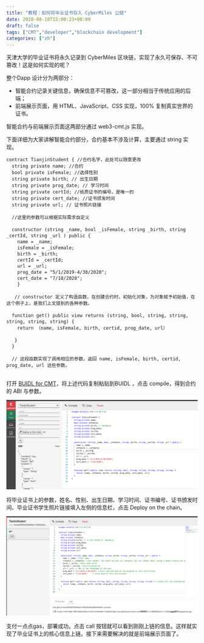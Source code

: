 ```yaml
---
title: "教程：如何将毕业证书存入 CyberMiles 公链"
date: 2020-08-10T15:00:23+08:00
draft: false
tags: ["CMT","developer","blockchain development"] 
categories: ["zh"] 
---
```


天津大学的毕业证书将永久记录到 CyberMiles 区块链，实现了永久可保存、不可篡改！这是如何实现的呢？

整个Dapp 设计分为两部分：
* 智能合约记录关键信息，确保信息不可篡改，这一部分相当于传统应用的后端；
* 前端展示页面，用 HTML、JavaScript、CSS 实现，100% 复制真实世界的证书。

智能合约与前端展示页面这两部分通过 web3-cmt.js 实现。

下面详细为大家讲解智能合约部分，合约基本不涉及计算，主要通过 string 实现。

```
contract TianjinStudent { //合约名字，此处可以随意更改
  string private name; //合约
  bool private isFemale; //选择性别
  string private birth; // 出生日期
  string private prog_date; // 学习时间
  string private certId; //纸质证书的编号，是唯一的
  string private cert_date; //证书颁发时间
  string private url; // 证书照片链接
  
  //这里的参数可以根据实际需求自定义

  constructor (string _name, bool _isFemale, string _birth, string _certId, string _url ) public {
    name = _name;
    isFemale = _isFemale;
    birth = _birth;
    certId = _certId;
    url = _url;
    prog_date = "5/1/2019-4/30/2020";
    cert_date = "7/18/2020";
    }
    
   // constructor 定义了构造函数，在创建合约时，初始化对象，为对象赋予初始值，在这个例子上，是我们上文提到的各种参数。

  function get() public view returns (string, bool, string, string, string, string, string) {
    return （name, isFemale, birth, certid, prog_date, url）
    
   }
  }
  
  // 这段函数实现了调用相应的参数，返回 name, isFemale, birth, certid, prog_date, url 这些参数。
  
```


    
打开 [BUIDL for CMT](https://buidl.secondstate.io/cmt)，将上述代码复制粘贴到BUIDL ，点击 compile，得到合约的 ABI 与参数。

![](/images/tianjin-student-01.png)

将毕业证书上的参数，姓名、性别、出生日期、学习时间、证书编号、证书颁发时间、毕业证书学生照片链接填入左侧的信息栏，点击 Deploy on the chain。 


![](/images/tianjin-student-02.png)

支付一点点gas，部署成功。点击 call 按钮就可以看到刚刚上链的信息。这样就实现了毕业证书上的核心信息上链。接下来需要解决的就是前端展示页面了。




